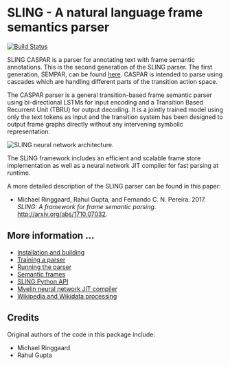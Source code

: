 # SLING - A natural language frame semantics parser

[![Build Status](https://travis-ci.org/google/sling.svg?branch=caspar)](https://travis-ci.org/google/sling)

SLING CASPAR is a parser for annotating text with frame semantic annotations.
This is the second generation of the SLING parser. The first generation, SEMPAR,
can be found [here](https://github.com/google/sling). CASPAR is intended to
parse using cascades which are handling different parts of the transition
action space.

The CASPAR parser is a general transition-based frame semantic parser
using bi-directional LSTMs for input encoding and a Transition Based Recurrent
Unit (TBRU) for output decoding. It is a jointly trained model using only the
text tokens as input and the transition system has been designed to output frame
graphs directly without any intervening symbolic representation.

![SLING neural network architecture.](./doc/report/network.svg)

The SLING framework includes an efficient and scalable frame store
implementation as well as a neural network JIT compiler for fast parsing at
runtime.

A more detailed description of the SLING parser can be found in this paper:

* Michael Ringgaard, Rahul Gupta, and Fernando C. N. Pereira. 2017.
  *SLING: A framework for frame semantic parsing*. http://arxiv.org/abs/1710.07032.

</span>

## More information ...

  * [Installation and building](doc/guide/install.md)
  * [Training a parser](doc/guide/training.md)
  * [Running the parser](doc/guide/parsing.md)
  * [Semantic frames](doc/guide/frames.md)
  * [SLING Python API](doc/guide/pyapi.md)
  * [Myelin neural network JIT compiler](doc/guide/myelin.md)
  * [Wikipedia and Wikidata processing](doc/guide/wikiflow.md)

## Credits

Original authors of the code in this package include:

*   Michael Ringgaard
*   Rahul Gupta

